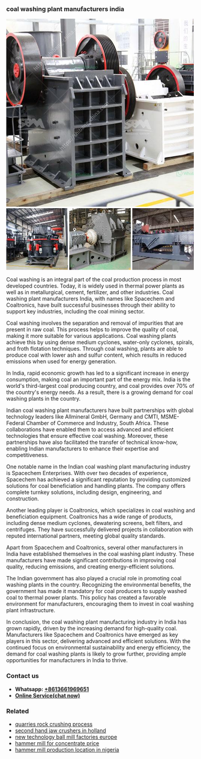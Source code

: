 <h3>coal washing plant manufacturers india</h3><img src='1708589308.jpg' alt=''><p>Coal washing is an integral part of the coal production process in most developed countries. Today, it is widely used in thermal power plants as well as in metallurgical, cement, fertilizer, and other industries. Coal washing plant manufacturers India, with names like Spacechem and Coaltronics, have built successful businesses through their ability to support key industries, including the coal mining sector.</p><p>Coal washing involves the separation and removal of impurities that are present in raw coal. This process helps to improve the quality of coal, making it more suitable for various applications. Coal washing plants achieve this by using dense medium cyclones, water-only cyclones, spirals, and froth flotation techniques. Through coal washing, plants are able to produce coal with lower ash and sulfur content, which results in reduced emissions when used for energy generation.</p><p>In India, rapid economic growth has led to a significant increase in energy consumption, making coal an important part of the energy mix. India is the world's third-largest coal producing country, and coal provides over 70% of the country's energy needs. As a result, there is a growing demand for coal washing plants in the country.</p><p>Indian coal washing plant manufacturers have built partnerships with global technology leaders like Allmineral GmbH, Germany and CMTI, MSME-Federal Chamber of Commerce and Industry, South Africa. These collaborations have enabled them to access advanced and efficient technologies that ensure effective coal washing. Moreover, these partnerships have also facilitated the transfer of technical know-how, enabling Indian manufacturers to enhance their expertise and competitiveness.</p><p>One notable name in the Indian coal washing plant manufacturing industry is Spacechem Enterprises. With over two decades of experience, Spacechem has achieved a significant reputation by providing customized solutions for coal beneficiation and handling plants. The company offers complete turnkey solutions, including design, engineering, and construction.</p><p>Another leading player is Coaltronics, which specializes in coal washing and beneficiation equipment. Coaltronics has a wide range of products, including dense medium cyclones, dewatering screens, belt filters, and centrifuges. They have successfully delivered projects in collaboration with reputed international partners, meeting global quality standards.</p><p>Apart from Spacechem and Coaltronics, several other manufacturers in India have established themselves in the coal washing plant industry. These manufacturers have made significant contributions in improving coal quality, reducing emissions, and creating energy-efficient solutions.</p><p>The Indian government has also played a crucial role in promoting coal washing plants in the country. Recognizing the environmental benefits, the government has made it mandatory for coal producers to supply washed coal to thermal power plants. This policy has created a favorable environment for manufacturers, encouraging them to invest in coal washing plant infrastructure.</p><p>In conclusion, the coal washing plant manufacturing industry in India has grown rapidly, driven by the increasing demand for high-quality coal. Manufacturers like Spacechem and Coaltronics have emerged as key players in this sector, delivering advanced and efficient solutions. With the continued focus on environmental sustainability and energy efficiency, the demand for coal washing plants is likely to grow further, providing ample opportunities for manufacturers in India to thrive.</p><h3>Contact us</h3><ul><li><strong>Whatsapp:&nbsp;<a href="https://wa.me/8613661969651">+8613661969651</a></strong></li><li><a href="https://swt.shibang-china.com/?git&amp;zhl&amp;coal washing plant manufacturers india"><strong>Online Service(chat now)</strong></a></li></ul><h3>Related</h3><ul><li><a href='quarries rock crushing process.md'>quarries rock crushing process</a></li><li><a href='second hand jaw crushers in holland.md'>second hand jaw crushers in holland</a></li><li><a href='new technology ball mill factories europe.md'>new technology ball mill factories europe</a></li><li><a href='hammer mill for concentrate price.md'>hammer mill for concentrate price</a></li><li><a href='hammer mill production location in nigeria.md'>hammer mill production location in nigeria</a></li></ul>